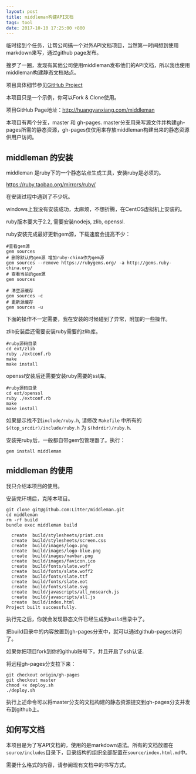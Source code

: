 ```yaml
---
layout: post
title: middleman构建API文档
tags: tool
date: 2017-10-10 17:25:00 +800
---
```


临时接到个任务，让帮公司搞一个对外API文档项目，当然第一时间想到使用markdown来写，通过github page发布。

搜罗了一圈，发现有其他公司使用middleman发布他们的API文档，所以我也使用middleman构建静态文档站点。

项目具体细节参见[GitHub Project](https://github.com/Litter/middleman)

本项目只是一个示例，你可以Fork & Clone使用。

项目GitHub Page地址：http://huangyanxiang.com/middleman

本项目有两个分支，master 和 gh-pages. master分支用来写源文件并构建gh-pages所需的静态资源，gh-pages仅仅用来存放middleman构建出来的静态资源供用户访问。

## middleman 的安装

middleman 是ruby下的一个静态站点生成工具，安装ruby是必须的。

https://ruby.taobao.org/mirrors/ruby/  

在安装过程中遇到了不少坑。

windows上我没有安装成功，太麻烦，不想折腾，在CentOS虚拟机上安装的。

ruby版本要大于2.2, 需要安装nodejs, zlib, openssl. 

ruby安装完成最好更新gem源，下载速度会提高不少：

```
#查看gem源
gem sources
# 删除默认的gem源 增加ruby-china作为gem源 
gem sources --remove https://rubygems.org/ -a http://gems.ruby-china.org/
# 查看当前的gem源
gem sources

# 清空源缓存
gem sources -c
# 更新源缓存
gem sources -u
```

下面的操作不一定需要，我在安装的时候碰到了异常，附加的一些操作。

zlib安装后还需要安装ruby需要的zlib库。

```
#ruby源码目录
cd ext/zlib
ruby ./extconf.rb
make
make install
```

openssl安装后还需要安装ruby需要的ssl库。

```
#ruby源码目录
cd ext/openssl
ruby ./extconf.rb
make
make install
```

如果提示找不到`include/ruby.h`, 请修改 `Makefile` 中所有的 `$(top_srcdir)/include/ruby.h` 为 `$(hdrdir)/ruby.h`.

安装完ruby后，一般都自带gem包管理器了。执行：

```
gem install middleman
```

## middleman 的使用

我只介绍本项目的使用。

安装完环境后，克隆本项目。

```
git clone git@github.com:Litter/middleman.git
cd middleman
rm -rf build
bundle exec middleman build

  create  build/stylesheets/print.css
  create  build/stylesheets/screen.css
  create  build/images/logo.png
  create  build/images/logo-blue.png
  create  build/images/navbar.png
  create  build/images/favicon.ico
  create  build/fonts/slate.woff
  create  build/fonts/slate.woff2
  create  build/fonts/slate.ttf
  create  build/fonts/slate.eot
  create  build/fonts/slate.svg
  create  build/javascripts/all_nosearch.js
  create  build/javascripts/all.js
  create  build/index.html
Project built successfully.
```

执行完之后，你就会发现静态文件已经生成到`build`目录中了。

把build目录中的内容放置到gh-pages分支中，就可以通过github-pages访问了。

如果你把项目fork到你的github账号下，并且开启了ssh认证.

将远程gh-pages分支拉下来：

```
git checkout origin/gh-pages
git checkout master
chmod +x deploy.sh
./deploy.sh
```

执行上述命令可以将master分支的文档构建的静态资源提交到gh-pages分支并发布到github上。

## 如何写文档

本项目是为了写API文档的，使用的是markdown语法。所有的文档放置在`source/includes`目录下，目录结构的组织全部配置在`source/index.html.md`中。

需要什么格式的内容，请参阅现有文档中的书写方式。